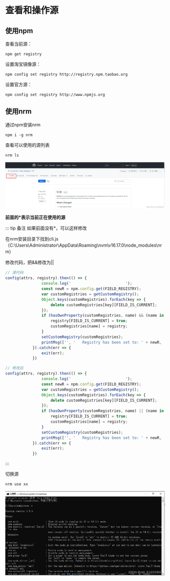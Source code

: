# 查看和操作源

## 使用npm

查看当前源：

```npm
npm get registry
```

设置淘宝镜像源：

```npm
npm config set registry http://registry.npm.taobao.org
```

设置官方源：

```npm
npm config set registry http://www.npmjs.org
```

## 使用nrm

通过npm安装nrm

```npm
npm i -g nrm
```

查看可以使用的源列表

```npm
nrm ls
```

![Image text](../.vuepress/public/nodeKnowledge/01/01.png)

**前面的*表示当前正在使用的源**

::: tip 备注
如果前面没有*，可以这样修改

在nrm安装目录下找到cli.js（C:\Users\Administrator\AppData\Roaming\nvm\v16.17.0\node_modules\nrm）

修改代码，把&&修改为||

```js
// 源代码
config(attrs, registry).then(() => {
                console.log('                        ');
                const newR = npm.config.get(FIELD_REGISTRY);
                var customRegistries = getCustomRegistry();
                Object.keys(customRegistries).forEach(key => {
                    delete customRegistries[key][FIELD_IS_CURRENT];
                });
                if (hasOwnProperty(customRegistries, name) && (name in registries || customRegistries[name].registry === registry.registry)) {
                    registry[FIELD_IS_CURRENT] = true;
                    customRegistries[name] = registry;
                }
                setCustomRegistry(customRegistries);
                printMsg(['', '   Registry has been set to: ' + newR, '']);
            }).catch(err => {
                exit(err);
            })
```

```js
// 修改后
config(attrs, registry).then(() => {
                console.log('                        ');
                const newR = npm.config.get(FIELD_REGISTRY);
                var customRegistries = getCustomRegistry();
                Object.keys(customRegistries).forEach(key => {
                    delete customRegistries[key][FIELD_IS_CURRENT];
                });
                if (hasOwnProperty(customRegistries, name) || (name in registries || customRegistries[name].registry === registry.registry)) {
                    registry[FIELD_IS_CURRENT] = true;
                    customRegistries[name] = registry;
                }
                setCustomRegistry(customRegistries);
                printMsg(['', '   Registry has been set to: ' + newR, '']);
            }).catch(err => {
                exit(err);
            })
```
:::

切换源

```npm
nrm use xx
```

![Image text](../.vuepress/public/nodeKnowledge/01/02.png)

